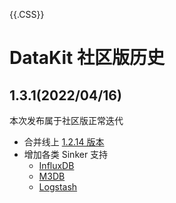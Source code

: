 
{{.CSS}}

# DataKit 社区版历史

## 1.3.1(2022/04/16)

本次发布属于社区版正常迭代

- 合并线上 [1.2.14 版本](changelog#08185d0f)
- 增加各类 Sinker 支持
  - [InfluxDB](datakit-sink-influxdb)
  - [M3DB](datakit-sink-m3db)
  - [Logstash](datakit-sink-logstash)
